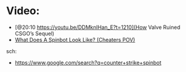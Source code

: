 # Video:
- [@20:10 https://youtu.be/DDMknIHan_E?t=1210](How Valve Ruined CSGO’s Sequel)
- [What Does A Spinbot Look Like? (Cheaters POV)](https://youtu.be/a9Zaf5AfwBI)

sch:
- https://www.google.com/search?q=counter+strike+spinbot
